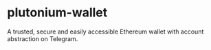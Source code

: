 # plutonium-wallet
A trusted, secure and easily accessible Ethereum wallet with account abstraction on Telegram.
